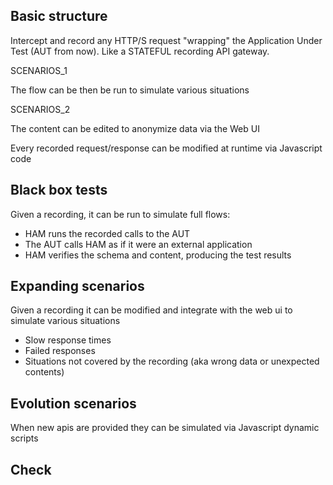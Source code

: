 ## Basic structure

Intercept and record any HTTP/S request "wrapping" the Application Under Test
(AUT from now). Like a STATEFUL recording API gateway.

SCENARIOS_1

The flow can be then be run to simulate various situations

SCENARIOS_2

The content can be edited to anonymize data via the Web UI

Every recorded request/response can be modified at runtime via 
Javascript code

## Black box tests

Given a recording, it can be run to simulate full flows:

* HAM runs the recorded calls to the AUT
* The AUT calls HAM as if it were an external application
* HAM verifies the schema and content, producing the test results

## Expanding scenarios

Given a recording it can be modified and integrate with the web ui
to simulate various situations

* Slow response times
* Failed responses
* Situations not covered by the recording (aka wrong data or unexpected contents)

## Evolution scenarios

When new apis are provided they can be simulated via Javascript dynamic scripts

## Check 